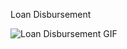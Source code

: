 Loan Disbursement 

![Loan Disbursement GIF](https://user-images.githubusercontent.com/86163277/145587740-91f3c8b8-e308-4783-ba75-4652d516b067.gif)

